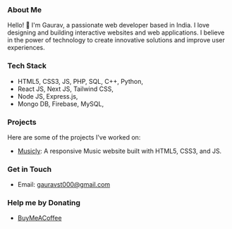 ### About Me
Hello! 👋 I'm Gaurav, a passionate web developer based in India. I love designing and building interactive websites and web applications. I believe in the power of technology to create innovative solutions and improve user experiences.

### Tech Stack
* HTML5, CSS3, JS, PHP, SQL, C++, Python,
* React JS, Next JS, Tailwind CSS,
* Node JS, Express.js,
* Mongo DB, Firebase, MySQL,

### Projects
Here are some of the projects I've worked on:

- [Musicly](https://github.com/Gauravst/Musicly): A responsive Music website built with HTML5, CSS3, and JS.

### Get in Touch
- Email: [gauravst000@gmail.com](mailto:gauravst000@gmail.com)

### Help me by Donating
- [BuyMeACoffee](https://buymeacoffee.com/Gauravst04)

